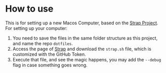 # How to use

This is for setting up a new Macos Computer, based on the [Strap Project](https://github.com/MikeMcQuaid/strap).
For setting up your computer:
1. You need to save the files in the same folder structure as this project, and name the repo `dotfiles`.
2. Access the page of [Strap](https://macos-strap.herokuapp.com/) and download the `strap.sh` file, which is customized with the GitHub Token.
3. Execute that file, and see the magic happens, you may add the `--debug` flag in case something goes wrong.


